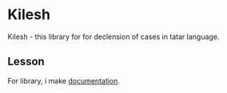 # Kilesh

Kilesh - this library for for declension of cases in tatar language.

## Lesson
For library, i make [documentation]().